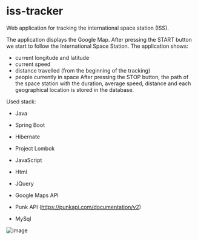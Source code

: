 # iss-tracker

Web application for tracking the international space station (ISS).

The application displays the Google Map. After pressing the START button we start to follow the International Space Station. The application shows: 
* current longitude and latitude
* current speed 
* distance travelled (from the beginning of the tracking)
* people currently in space
After pressing the STOP button, the path of the space station with the duration, average speed, distance and each geographical location is stored in the database.

Used stack:

* Java
* Spring Boot
* Hibernate
* Project Lombok

* JavaScript
* Html 
* JQuery

* Google Maps API
* Punk API (https://punkapi.com/documentation/v2)

* MySql


![image](https://user-images.githubusercontent.com/27889606/54493957-abdafc00-48d5-11e9-80f9-11aaa03c5b4c.png)
